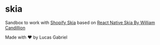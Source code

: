 # skia

Sandbox to work with [Shopify Skia](https://shopify.github.io/react-native-skia/) based on [React Native Skia By William Candillion](https://www.youtube.com/watch?v=EHxEX78alZE)

Made with ❤️ by Lucas Gabriel
